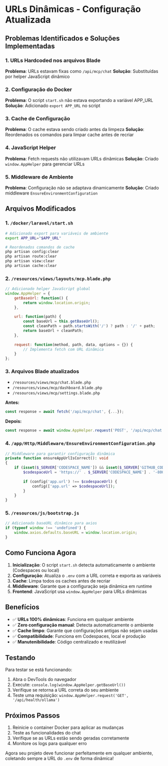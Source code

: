 # URLs Dinâmicas - Configuração Atualizada

## Problemas Identificados e Soluções Implementadas

### 1. URLs Hardcoded nos arquivos Blade
**Problema**: URLs estavam fixas como `/api/mcp/chat` 
**Solução**: Substituídas por helper JavaScript dinâmico

### 2. Configuração do Docker
**Problema**: O script `start.sh` não estava exportando a variável APP_URL
**Solução**: Adicionado `export APP_URL` no script

### 3. Cache de Configuração
**Problema**: O cache estava sendo criado antes da limpeza
**Solução**: Reordenados os comandos para limpar cache antes de recriar

### 4. JavaScript Helper
**Problema**: Fetch requests não utilizavam URLs dinâmicas
**Solução**: Criado `window.AppHelper` para gerenciar URLs

### 5. Middleware de Ambiente
**Problema**: Configuração não se adaptava dinamicamente
**Solução**: Criado middleware `EnsureEnvironmentConfiguration`

## Arquivos Modificados

### 1. `/docker/laravel/start.sh`
```bash
# Adicionado export para variáveis de ambiente
export APP_URL="$APP_URL"

# Reordenados comandos de cache
php artisan config:clear
php artisan route:clear
php artisan view:clear
php artisan cache:clear
```

### 2. `/resources/views/layouts/mcp.blade.php`
```javascript
// Adicionado helper JavaScript global
window.AppHelper = {
    getBaseUrl: function() {
        return window.location.origin;
    },
    
    url: function(path) {
        const baseUrl = this.getBaseUrl();
        const cleanPath = path.startsWith('/') ? path : '/' + path;
        return baseUrl + cleanPath;
    },
    
    request: function(method, path, data, options = {}) {
        // Implementa fetch com URL dinâmica
    }
};
```

### 3. Arquivos Blade atualizados
- `/resources/views/mcp/chat.blade.php`
- `/resources/views/mcp/dashboard.blade.php`
- `/resources/views/mcp/settings.blade.php`

**Antes:**
```javascript
const response = await fetch('/api/mcp/chat', {...});
```

**Depois:**
```javascript
const response = await window.AppHelper.request('POST', '/api/mcp/chat', data);
```

### 4. `/app/Http/Middleware/EnsureEnvironmentConfiguration.php`
```php
// Middleware para garantir configuração dinâmica
private function ensureAppUrlIsCorrect(): void
{
    if (isset($_SERVER['CODESPACE_NAME']) && isset($_SERVER['GITHUB_CODESPACES_PORT_FORWARDING_DOMAIN'])) {
        $codespaceUrl = 'https://' . $_SERVER['CODESPACE_NAME'] . '-8000.' . $_SERVER['GITHUB_CODESPACES_PORT_FORWARDING_DOMAIN'];
        
        if (config('app.url') !== $codespaceUrl) {
            config(['app.url' => $codespaceUrl]);
        }
    }
}
```

### 5. `/resources/js/bootstrap.js`
```javascript
// Adicionado baseURL dinâmico para axios
if (typeof window !== 'undefined') {
    window.axios.defaults.baseURL = window.location.origin;
}
```

## Como Funciona Agora

1. **Inicialização**: O script `start.sh` detecta automaticamente o ambiente (Codespaces ou local)
2. **Configuração**: Atualiza o `.env` com a URL correta e exporta as variáveis
3. **Cache**: Limpa todos os caches antes de recriar
4. **Middleware**: Garante que a configuração seja dinâmica em runtime
5. **Frontend**: JavaScript usa `window.AppHelper` para URLs dinâmicas

## Benefícios

- ✅ **URLs 100% dinâmicas**: Funciona em qualquer ambiente
- ✅ **Zero configuração manual**: Detecta automaticamente o ambiente
- ✅ **Cache limpo**: Garante que configurações antigas não sejam usadas
- ✅ **Compatibilidade**: Funciona em Codespaces, local e produção
- ✅ **Manutenibilidade**: Código centralizado e reutilizável

## Testando

Para testar se está funcionando:

1. Abra o DevTools do navegador
2. Execute: `console.log(window.AppHelper.getBaseUrl())`
3. Verifique se retorna a URL correta do seu ambiente
4. Teste uma requisição: `window.AppHelper.request('GET', '/api/health/ollama')`

## Próximos Passos

1. Reinicie o container Docker para aplicar as mudanças
2. Teste as funcionalidades do chat
3. Verifique se as URLs estão sendo geradas corretamente
4. Monitore os logs para qualquer erro

Agora seu projeto deve funcionar perfeitamente em qualquer ambiente, coletando sempre a URL do `.env` de forma dinâmica!
